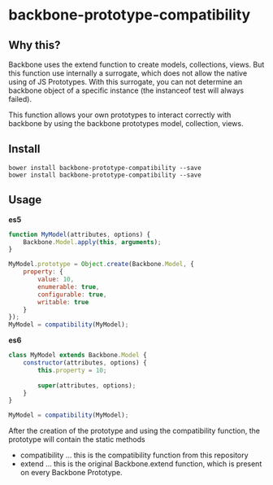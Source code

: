 # backbone-prototype-compatibility

## Why this?
Backbone uses the extend function to create models, collections, views. But this function use internally a surrogate, which does not allow the native using of JS Prototypes. 
With this surrogate, you can not determine an backbone object of a specific instance (the instanceof test will always failed).

This function allows your own prototypes to interact correctly with backbone by using the backbone prototypes model, collection, views.

## Install
```
bower install backbone-prototype-compatibility --save
bower install backbone-prototype-compatibility --save
```

## Usage
**es5**
```js
function MyModel(attributes, options) {
    Backbone.Model.apply(this, arguments);
}

MyModel.prototype = Object.create(Backbone.Model, {
    property: {
        value: 10,
        enumerable: true,
        configurable: true,
        writable: true
    }
});
MyModel = compatibility(MyModel);
```

**es6**
```js
class MyModel extends Backbone.Model {
    constructor(attributes, options) {
        this.property = 10;
        
        super(attributes, options);
    }
}

MyModel = compatibility(MyModel);
```

After the creation of the prototype and using the compatibility function, the prototype will contain the static methods
 - compatibility ... this is the compatibility function from this repository
 - extend        ... this is the original Backbone.extend function, which is present on every Backbone Prototype.
